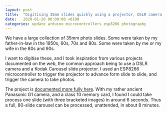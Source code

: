 ```yaml
---
layout: post
title:  "Digitising 35mm slides quickly using a projector, DSLR camera and a microcontroller"
date:   2020-01-20 00:00:00 +0100
categories: update arduino microcontrollers esp8266 photography
---
```

We have a large collection of 35mm photo slides. Some were taken by my father-in-law in the 1950s, 60s, 70s and 80s. Some were taken by me or my wife in the 80s and 90s.

I want to digitise these, and I took inspiration from various projects documented on the web, the common approach being to use a DSLR camera and a Kodak Carousel slide projector. I used an ESP8266 microcontroller to trigger the projector to advance form slide to slide, and trigger the camera to take photos.

The project is [documented more fully here](https://robjordan.github.io/projector-control/). With my rather ancient Panasonic G1 camera, and a class 10 memory card, I found I could take process one slide (with three bracketed images) in around 6 seconds. Thus a full, 80-slide carousel can be processed, unattended, in about 8 minutes.
